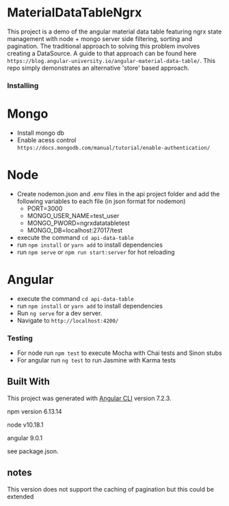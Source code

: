 # MaterialDataTableNgrx

This project is a demo of the angular material data table featuring ngrx state management with node + mongo server side filtering, sorting and pagination. The traditional approach to solving this problem involves creating a DataSource. A guide to that approach can be found here `https://blog.angular-university.io/angular-material-data-table/`. This repo simply demonstrates an alternative 'store' based approach.

### Installing

# Mongo
- Install mongo db
- Enable acess control `https://docs.mongodb.com/manual/tutorial/enable-authentication/`

# Node 
- Create nodemon.json and .env files in the api project folder and add the following variables to each file (in json format for nodemon)
    - PORT=3000
    - MONGO_USER_NAME=test_user
    - MONGO_PWORD=ngrxdatatabletest
    - MONGO_DB=localhost:27017/test
- execute the command `cd api-data-table`
- run `npm install` or `yarn add` to install dependencies
- run `npm serve` or `npm run start:server` for hot reloading

# Angular
- execute the command `cd api-data-table`
- run `npm install` or `yarn add` to install dependencies
- Run `ng serve` for a dev server. 
- Navigate to `http://localhost:4200/`

### Testing
- For node run `npm test` to execute Mocha with Chai tests and Sinon stubs
- For angular run `ng test` to run Jasmine with Karma tests

## Built With

This project was generated with [Angular CLI](https://github.com/angular/angular-cli) version 7.2.3.

npm version 6.13.14

node v10.18.1

angular 9.0.1

see package.json.

## notes
This version does not support the caching of pagination but this could be extended